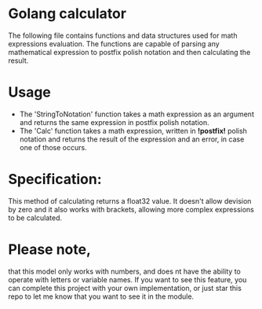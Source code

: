 # Golang calculator

The following file contains functions and data structures used for math expressions evaluation. The functions
are capable of parsing any mathematical expression to postfix polish notation and then calculating the result.

# Usage 

* The 'StringToNotation' function takes a math expression as an argument and returns the same expression in postfix polish notation.
* The 'Calc' function takes a math expression, written in **!postfix!** polish notation and returns the result of the expression and an
error, in case one of those occurs.

# Specification:

This method of calculating returns a float32 value. It doesn't allow devision by zero and it also works with brackets, allowing more complex
expressions to be calculated.

# Please note,

that this model only works with numbers, and does nt have the ability to operate with letters or variable names. If you want to see this feature, you can complete this project with your own implementation, or just star this repo to let me know that you want to see it in the module.